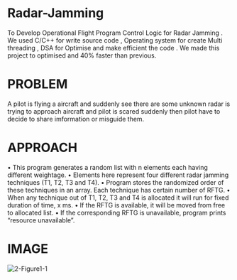 # Radar-Jamming
To Develop Operational Flight Program Control Logic for Radar Jamming . We used C/C++ for write source code , Operating system for create Multi threading , DSA for Optimise and make efficient the code . We made this project to optimised and 40% faster than previous.
# PROBLEM 
A pilot is flying a aircraft and suddenly see there are some unknown radar is trying to approach aircraft and pilot is scared suddenly then pilot have to decide to share imformation or misguide them. 
# APPROACH
• This program generates a random list with n elements each having different weightage.
• Elements here represent four different radar jamming techniques (T1, T2, T3 and T4). 
• Program stores the randomized order of these techniques in an array. Each technique has certain number of RFTG.
• When any technique out of T1, T2, T3 and T4 is allocated it will run for fixed duration of time, x ms.
• If the RFTG is available, it will be moved from free to allocated list. 
• If the corresponding RFTG is unavailable, program prints “resource unavailable”.
# IMAGE
![2-Figure1-1](https://user-images.githubusercontent.com/81713226/221400844-0afdb206-5606-4e2b-9043-16ca34360012.png)
